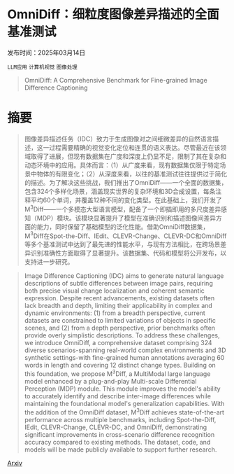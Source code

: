 # OmniDiff：细粒度图像差异描述的全面基准测试

发布时间：2025年03月14日

`LLM应用` `计算机视觉` `图像处理`

> OmniDiff: A Comprehensive Benchmark for Fine-grained Image Difference Captioning

# 摘要

> 图像差异描述任务（IDC）致力于生成图像对之间细微差异的自然语言描述，这一过程需要精确的视觉变化定位和连贯的语义表达。尽管最近在该领域取得了进展，但现有数据集在广度和深度上仍显不足，限制了其在复杂和动态环境中的应用。具体而言：（1）从广度来看，现有数据集仅限于特定场景中物体的有限变化；（2）从深度来看，以往的基准测试往往提供过于简化的描述。为了解决这些挑战，我们推出了OmniDiff——一个全面的数据集，包含324个多样化场景，涵盖现实世界的复杂环境和3D合成设置，每条注释平均60个单词，并覆盖12种不同的变化类型。在此基础上，我们开发了M$^3$Diff——一个多模态大型语言模型，配备了一个即插即用的多尺度差异感知（MDP）模块。该模块显著提升了模型在准确识别和描述图像间差异方面的能力，同时保留了基础模型的泛化性能。借助OmniDiff数据集，M$^3$Diff在Spot-the-Diff、IEdit、CLEVR-Change、CLEVR-DC和OmniDiff等多个基准测试中达到了最先进的性能水平，与现有方法相比，在跨场景差异识别准确性方面取得了显著提升。该数据集、代码和模型将公开发布，以支持进一步研究。

> Image Difference Captioning (IDC) aims to generate natural language descriptions of subtle differences between image pairs, requiring both precise visual change localization and coherent semantic expression. Despite recent advancements, existing datasets often lack breadth and depth, limiting their applicability in complex and dynamic environments: (1) from a breadth perspective, current datasets are constrained to limited variations of objects in specific scenes, and (2) from a depth perspective, prior benchmarks often provide overly simplistic descriptions. To address these challenges, we introduce OmniDiff, a comprehensive dataset comprising 324 diverse scenarios-spanning real-world complex environments and 3D synthetic settings-with fine-grained human annotations averaging 60 words in length and covering 12 distinct change types. Building on this foundation, we propose M$^3$Diff, a MultiModal large language model enhanced by a plug-and-play Multi-scale Differential Perception (MDP) module. This module improves the model's ability to accurately identify and describe inter-image differences while maintaining the foundational model's generalization capabilities. With the addition of the OmniDiff dataset, M$^3$Diff achieves state-of-the-art performance across multiple benchmarks, including Spot-the-Diff, IEdit, CLEVR-Change, CLEVR-DC, and OmniDiff, demonstrating significant improvements in cross-scenario difference recognition accuracy compared to existing methods. The dataset, code, and models will be made publicly available to support further research.

[Arxiv](https://arxiv.org/abs/2503.11093)